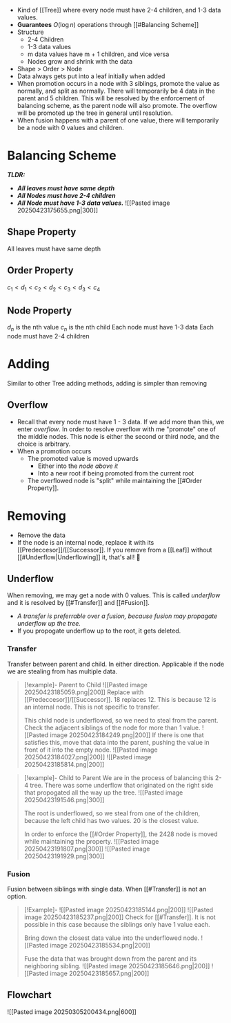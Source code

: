 * Kind of [[Tree]] where every node must have 2-4 children, and 1-3 data values.
* **Guarantees** $O(\log n)$ operations through [[#Balancing Scheme]]
* Structure
	* 2-4 Children
	* 1-3 data values
	* m data values have m + 1 children, and vice versa
	* Nodes grow and shrink with the data
* Shape > Order > Node
* Data always gets put into a leaf initially when added
* When promotion occurs in a node with 3 siblings, promote the value as normally, and split as normally. There will temporarily be 4 data in the parent and 5 children. This will be resolved by the enforcement of balancing scheme, as the parent node will also promote. The overflow will be promoted up the tree in general until resolution.
* When fusion happens with a parent of one value, there will temporarily be a node with 0 values and children.
# Balancing Scheme
***TLDR:*** 
* ***All leaves must have same depth***
* ***All Nodes must have 2-4 children***
* ***All Node must have 1-3 data values.***
![[Pasted image 20250423175655.png|300]]
## Shape Property
All leaves must have same depth
## Order Property
$c_1 < d_1 < c_2 < d_2 < c_3 < d_3 < c_4$
## Node Property
$d_n$ is the nth value
$c_n$ is the nth child
Each node must have 1-3 data
Each node must have 2-4 children

# Adding
Similar to other Tree adding methods, adding is simpler than removing
## Overflow
* Recall that every node must have 1 - 3 data. If we add more than this, we enter *overflow*. In order to resolve overflow with me "promote" one of the middle nodes. This node is either the second or third node, and the choice is arbitrary. 
* When a promotion occurs
	* The promoted value is moved upwards
		* Either into the *node above it*
		* Into a new root if being promoted from the current root
	* The overflowed node is "split" while maintaining the [[#Order Property]].

# Removing
* Remove the data
* If the node is an internal node, replace it with its [[Predeccesor]]/[[Successor]].
If you remove from a [[Leaf]] without [[#Underflow|Underflowing]] it, that's all! 🙂
## Underflow
When removing, we may get a node with 0 values. This is called *underflow* and it is resolved by [[#Transfer]] and [[#Fusion]]. 
* *A transfer is preferrable over a fusion, because fusion may propagate underflow up the tree.*
* If you propogate underflow up to the root, it gets deleted.
### Transfer
Transfer between parent and child. In either direction. Applicable if the node we are stealing from has multiple data.
> [!example]- Parent to Child
> ![[Pasted image 20250423185059.png|200]]
> Replace with [[Predeccesor]]/[[Successor]]. 18 replaces 12. This is because 12 is an internal node. This is not specific to transfer.
> 
> This child node is underflowed, so we need to steal from the parent.
> Check the adjacent siblings of the node for more than 1 value. 
> ![[Pasted image 20250423184249.png|200]]
> If there is one that satisfies this, move that data into the parent, pushing the value in front of it into the empty node.
> ![[Pasted image 20250423184027.png|200]]
> ![[Pasted image 20250423185814.png|200]]

> [!example]- Child to Parent
> We are in the process of balancing this 2-4 tree. There was some underflow that originated on the right side that propogated all the way up the tree. 
> ![[Pasted image 20250423191546.png|300]]
> 
> The root is underflowed, so we steal from one of the children, because the left child has two values. 20 is the closest value.
> 
> In order to enforce the [[#Order Property]], the 2428 node is moved while maintaining the property.
> ![[Pasted image 20250423191807.png|300]]
> ![[Pasted image 20250423191929.png|300]]
### Fusion
Fusion between siblings with single data. When [[#Transfer]] is not an option.
> [!Example]-
> ![[Pasted image 20250423185144.png|200]]
> ![[Pasted image 20250423185237.png|200]]
> Check for [[#Transfer]]. It is not possible in this case because the siblings only have 1 value each.
> 
> Bring down the closest data value into the underflowed node.
> ![[Pasted image 20250423185534.png|200]]
> 
> Fuse the data that was brought down from the parent and its neighboring sibling.
> ![[Pasted image 20250423185646.png|200]]
> ![[Pasted image 20250423185657.png|200]]
## Flowchart
![[Pasted image 20250305200434.png|600]]